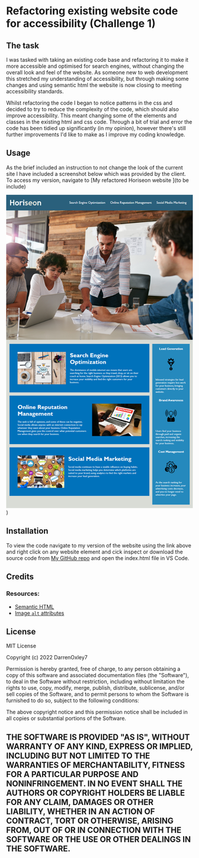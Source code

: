 # Refactoring existing website code for accessibility (Challenge 1)

## The task

I was tasked with taking an existing code base and refactoring it to make it more accessible and optimised for search engines, without changing the overall look and feel of the website. As someone new to web development this stretched my understanding of accessibility, but through making some changes and using semantic html the website is now closing to meeting accessibility standards. 

Whilst refactoring the code I began to notice patterns in the css and decided to try to reduce the complexity of the code, which should also improve accessibility. This meant changing some of the elements and classes in the existing html and css code. Through a bit of trial and error the code has been tidied up significantly (in my opinion), however there's still further improvements I'd like to make as I improve my coding knowledge.

## Usage

As the brief included an instruction to not change the look of the current site I have included a screenshot below which was provided by the client. To access my version, navigate to [My refactored Horiseon website ](to be include)

![alt Horiseon Website image](https://github.com/DarrenOxley7/challenge-1/blob/main/starter/assets/images/01-html-css-git-challenge-demo.png))

## Installation

To view the code navigate to my version of the website using the link above and right click on any website element and cick inspect or download the source code from [My GitHub repo](https://github.com/DarrenOxley7/challenge-1.git) and open the index.html file in VS Code.

## Credits

### Resources:

* [Semantic HTML](https://www.w3schools.com/html/html5_semantic_elements.asp)
* [Image `alt` attributes](https://www.w3schools.com/tags/att_img_alt.asp)


## License

MIT License

Copyright (c) 2022 DarrenOxley7

Permission is hereby granted, free of charge, to any person obtaining a copy
of this software and associated documentation files (the "Software"), to deal
in the Software without restriction, including without limitation the rights
to use, copy, modify, merge, publish, distribute, sublicense, and/or sell
copies of the Software, and to permit persons to whom the Software is
furnished to do so, subject to the following conditions:

The above copyright notice and this permission notice shall be included in all
copies or substantial portions of the Software.

THE SOFTWARE IS PROVIDED "AS IS", WITHOUT WARRANTY OF ANY KIND, EXPRESS OR
IMPLIED, INCLUDING BUT NOT LIMITED TO THE WARRANTIES OF MERCHANTABILITY,
FITNESS FOR A PARTICULAR PURPOSE AND NONINFRINGEMENT. IN NO EVENT SHALL THE
AUTHORS OR COPYRIGHT HOLDERS BE LIABLE FOR ANY CLAIM, DAMAGES OR OTHER
LIABILITY, WHETHER IN AN ACTION OF CONTRACT, TORT OR OTHERWISE, ARISING FROM,
OUT OF OR IN CONNECTION WITH THE SOFTWARE OR THE USE OR OTHER DEALINGS IN THE
SOFTWARE.
---
